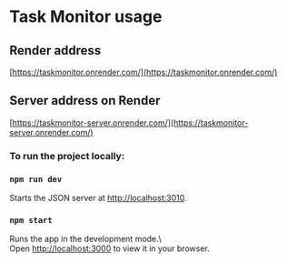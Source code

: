 # Task Monitor usage  

## Render address  

[https://taskmonitor.onrender.com/](https://taskmonitor.onrender.com/) 

## Server address on Render

[https://taskmonitor-server.onrender.com/](https://taskmonitor-server.onrender.com/)  

### To run the project locally:  

### `npm run dev`  

Starts the JSON server at [http://localhost:3010](http://localhost:3010).  

### `npm start`  

Runs the app in the development mode.\  
Open [http://localhost:3000](http://localhost:3000) to view it in your browser.
